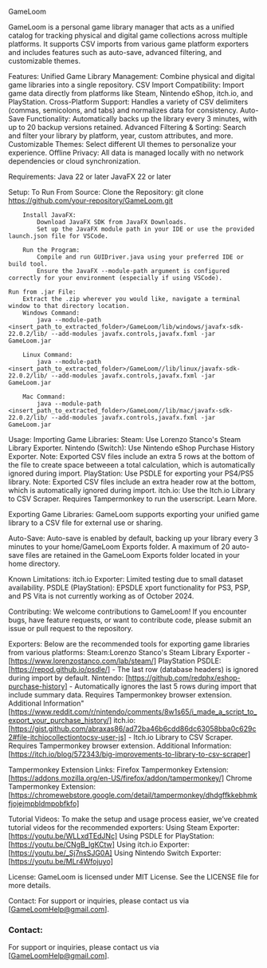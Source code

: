 GameLoom

GameLoom is a personal game library manager that acts as a unified catalog for tracking physical and digital game collections across multiple platforms. It supports CSV imports from various game platform exporters and includes features such as auto-save, advanced filtering, and customizable themes.

Features:
    Unified Game Library Management: Combine physical and digital game libraries into a single repository.
    CSV Import Compatibility: Import game data directly from platforms like Steam, Nintendo eShop, itch.io, and PlayStation.
    Cross-Platform Support: Handles a variety of CSV delimiters (commas, semicolons, and tabs) and normalizes data for consistency.
    Auto-Save Functionality: Automatically backs up the library every 3 minutes, with up to 20 backup versions retained.
    Advanced Filtering & Sorting: Search and filter your library by platform, year, custom attributes, and more.
    Customizable Themes: Select different UI themes to personalize your experience.
    Offline Privacy: All data is managed locally with no network dependencies or cloud synchronization.

Requirements:
    Java 22 or later
    JavaFX 22 or later

Setup:
    To Run From Source:
        Clone the Repository:
            git clone https://github.com/your-repository/GameLoom.git

        Install JavaFX:
            Download JavaFX SDK from JavaFX Downloads.
            Set up the JavaFX module path in your IDE or use the provided launch.json file for VSCode.

        Run the Program:
            Compile and run GUIDriver.java using your preferred IDE or build tool.
            Ensure the JavaFX --module-path argument is configured correctly for your environment (especially if using VSCode).
    
    Run from .jar File:
        Extract the .zip wherever you would like, navigate a terminal window to that directory location.
        Windows Command:
            java --module-path <insert_path_to_extracted_folder>/GameLoom/lib/windows/javafx-sdk-22.0.2/lib/ --add-modules javafx.controls,javafx.fxml -jar GameLoom.jar

        Linux Command:
            java --module-path <insert_path_to_extracted_folder>/GameLoom//lib/linux/javafx-sdk-22.0.2/lib/ --add-modules javafx.controls,javafx.fxml -jar GameLoom.jar

        Mac Command:
            java --module-path <insert_path_to_extracted_folder>/GameLoom//lib/mac/javafx-sdk-22.0.2/lib/ --add-modules javafx.controls,javafx.fxml -jar GameLoom.jar

Usage:
    Importing Game Libraries:
        Steam: Use Lorenzo Stanco's Steam Library Exporter.
        Nintendo (Switch): Use Nintendo eShop Purchase History Exporter.
            Note: Exported CSV files include an extra 5 rows at the bottom of the file to create space betweeen a total calculation, which is automatically ignored during import.
        PlayStation: Use PSDLE for exporting your PS4/PS5 library.
            Note: Exported CSV files include an extra header row at the bottom, which is automatically ignored during import.
        itch.io: Use the Itch.io Library to CSV Scraper.
            Requires Tampermonkey to run the userscript.
            Learn More.

Exporting Game Libraries:
    GameLoom supports exporting your unified game library to a CSV file for external use or sharing.

Auto-Save:
    Auto-save is enabled by default, backing up your library every 3 minutes to your home/GameLoom Exports folder.
    A maximum of 20 auto-save files are retained in the GameLoom Exports folder located in your home directory.

Known Limitations:
    itch.io Exporter: Limited testing due to small dataset availability.
    PSDLE (PlayStation): EPSDLE xport functionality for PS3, PSP, and PS Vita is not currently working as of October 2024.

Contributing:
We welcome contributions to GameLoom! If you encounter bugs, have feature requests, or want to contribute code, please submit an issue or pull request to the repository.

Exporters:
Below are the recommended tools for exporting game libraries from various platforms:
Steam:Lorenzo Stanco's Steam Library Exporter - [https://www.lorenzostanco.com/lab/steam/]
PlayStation	PSDLE: [https://repod.github.io/psdle/] - The last row (database headers) is ignored during import by default.
Nintendo: 	[https://github.com/redphx/eshop-purchase-history] - Automatically ignores the last 5 rows during import that include summary data. Requires Tampermonkey browser extension.
    Additional Information" [https://www.reddit.com/r/nintendo/comments/8w1s65/i_made_a_script_to_export_your_purchase_history/]
itch.io: [https://gist.github.com/abraxas86/ad72ba46b6cdd86dc63058bba0c629c2#file-itchiocollectiontocsv-user-js] - Itch.io Library to CSV Scraper. Requires Tampermonkey browser extension.
    Additional Information: [https://itch.io/blog/572343/big-improvements-to-library-to-csv-scraper]

Tampermonkey Extension Links:
Firefox Tampermonkey Extension:
    [https://addons.mozilla.org/en-US/firefox/addon/tampermonkey/]
Chrome Tampermonkey Extension:
    [https://chromewebstore.google.com/detail/tampermonkey/dhdgffkkebhmkfjojejmpbldmpobfkfo]

Tutorial Videos:
    To make the setup and usage process easier, we’ve created tutorial videos for the recommended exporters:
        Using Steam Exporter: [https://youtu.be/WLLxdTEdJNc]
        Using PSDLE for PlayStation: [https://youtu.be/CNgB_lgKCtw]
        Using itch.io Exporter: [https://youtu.be/_Sj7nsSJG0A]
        Using Nintendo Switch Exporter: [https://youtu.be/MLr4Wfojuyo]

License:
    GameLoom is licensed under MIT License. See the LICENSE file for more details.

Contact:
    For support or inquiries, please contact us via [GameLoomHelp@gmail.com].
### Contact:
For support or inquiries, please contact us via [GameLoomHelp@gmail.com].
